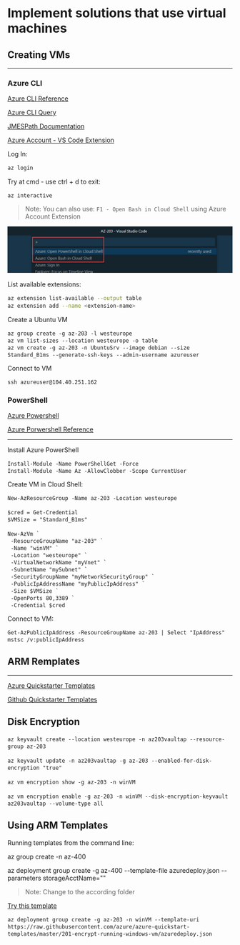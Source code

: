 # Implement solutions that use virtual machines

## Creating VMs

---

### Azure CLI

[Azure CLI Reference](https://docs.microsoft.com/en-us/cli/azure/reference-index?view=azure-cli-latest)

[Azure CLI Query](https://docs.microsoft.com/en-us/cli/azure/query-azure-cli?view=azure-cli-latest)

[JMESPath Documentation](http://jmespath.org/)

[Azure Account - VS Code Extension](https://marketplace.visualstudio.com/items?itemName=ms-vscode.azure-account#review-details)

Log In:

```bash
az login
```

Try at cmd - use ctrl + d to exit:

```
az interactive
```

> Note: You can also use: `F1 - Open Bash in Cloud Shell` using Azure Account Extension

![open](../../_images/azure-open.png)

List available extensions:

```bash
az extension list-available --output table
az extension add --name <extension-name>
```

Create a Ubuntu VM

```
az group create -g az-203 -l westeurope
az vm list-sizes --location westeurope -o table
az vm create -g az-203 -n UbuntuSrv --image debian --size Standard_B1ms --generate-ssh-keys --admin-username azureuser
```

Connect to VM

```
ssh azureuser@104.40.251.162

```

### PowerShell

[Azure Powershell](https://docs.microsoft.com/en-us/powershell/azure/?view=azps-3.3.0)

[Azure Porwershell Reference](https://docs.microsoft.com/en-us/powershell/module/?view=azps-2.8.0)

---

Install Azure PowerShell

```
Install-Module -Name PowerShellGet -Force
Install-Module -Name Az -AllowClobber -Scope CurrentUser
```

Create VM in Cloud Shell:

```
New-AzResourceGroup -Name az-203 -Location westeurope

$cred = Get-Credential
$VMSize = "Standard_B1ms"

New-AzVm `
 -ResourceGroupName "az-203" `
 -Name "winVM" `
 -Location "westeurope" `
 -VirtualNetworkName "myVnet" `
 -SubnetName "mySubnet" `
 -SecurityGroupName "myNetworkSecurityGroup" `
 -PublicIpAddressName "myPublicIpAddress" `
 -Size $VMSize `
 -OpenPorts 80,3389 `
 -Credential $cred
```

Connect to VM:

```
Get-AzPublicIpAddress -ResourceGroupName az-203 | Select "IpAddress"
mstsc /v:publicIpAddress
```

## ARM Remplates

---

[Azure Quickstarter Templates](https://azure.microsoft.com/en-us/resources/templates/)

[Github Quickstarter Templates](https://github.com/Azure/azure-quickstart-templates)

## Disk Encryption

```
az keyvault create --location westeurope -n az203vaultap --resource-group az-203

az keyvault update -n az203vaultap -g az-203 --enabled-for-disk-encryption "true"

az vm encryption show -g az-203 -n winVM

az vm encryption enable -g az-203 -n winVM --disk-encryption-keyvault az203vaultap --volume-type all
```

## Using ARM Templates

Running templates from the command line:

az group create -n az-400

az deployment group create -g az-400 --template-file azuredeploy.json --parameters storageAcctName=""

> Note: Change to the according folder

[Try this template](https://azure.microsoft.com/de-de/resources/templates/201-encrypt-running-windows-vm/)

```
az deployment group create -g az-203 -n winVM --template-uri https://raw.githubusercontent.com/azure/azure-quickstart-templates/master/201-encrypt-running-windows-vm/azuredeploy.json
```
